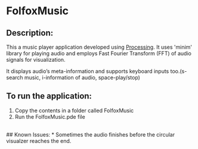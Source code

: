 # FolfoxMusic
## Description:
This a music player application developed using [Processing](https://processing.org/).
It uses 'minim' library for playing audio and employs Fast Fourier Transform (FFT) of audio signals for visualization.

It displays audio’s meta-information and supports keyboard inputs too.(s-search music, i-information of audio, space-play/stop)
</br>
## To run the application:
1. Copy the contents in a folder called FolfoxMusic
2. Run the FolfoxMusic.pde file
</br>
## Known Issues:
* Sometimes the audio finishes before the circular visualzer reaches the end.
